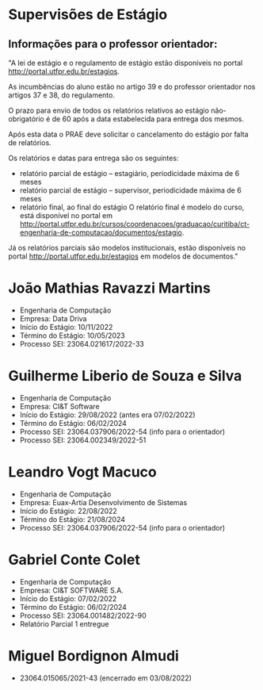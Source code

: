 # Supervisões de Estágio

## Informações para o professor orientador:

"A lei de estágio e o regulamento de estágio estão disponíveis no portal http://portal.utfpr.edu.br/estagios. 

As incumbências do aluno estão no artigo 39 e do professor orientador nos artigos 37 e 38, do regulamento.

O prazo para envio de todos os relatórios relativos ao estágio não-obrigatório é de 60 após a data estabelecida para entrega dos mesmos. 

Após esta data o PRAE deve solicitar o cancelamento do estágio por falta de relatórios.

Os relatórios e datas para entrega são os seguintes:
- relatório parcial de estágio – estagiário, periodicidade máxima de 6 meses
- relatório parcial de estágio – supervisor, periodicidade máxima de 6 meses
- relatório final, ao final do estágio
O relatório final é modelo do curso, está disponível 
no portal em http://portal.utfpr.edu.br/cursos/coordenacoes/graduacao/curitiba/ct-engenharia-de-computacao/documentos/estagio. 

Já os relatórios parciais são modelos institucionais, estão disponíveis no portal http://portal.utfpr.edu.br/estagios em modelos de documentos."

# João Mathias Ravazzi Martins


- Engenharia de Computação
- Empresa: Data Driva
- Início do Estágio: 10/11/2022
- Término do Estágio: 10/05/2023
- Processo SEI: 23064.021617/2022-33


# Guilherme Liberio de Souza e Silva

- Engenharia de Computação
- Empresa: CI&T Software
- Início do Estágio: 29/08/2022 (antes era 07/02/2022)
- Término do Estágio: 06/02/2024
- Processo SEI: 23064.037906/2022-54 (info para o orientador)
- Processo SEI:  23064.002349/2022-51

# Leandro Vogt Macuco

- Engenharia de Computação
- Empresa: Euax-Artia Desenvolvimento de Sistemas
- Início do Estágio: 22/08/2022
- Término do Estágio: 21/08/2024
- Processo SEI: 23064.037906/2022-54 (info para o orientador)

# Gabriel Conte Colet


- Engenharia de Computação
- Empresa: CI&T SOFTWARE S.A.
- Início do Estágio: 07/02/2022
- Término do Estágio: 06/02/2024
- Processo SEI: 23064.001482/2022-90
- Relatório Parcial 1 entregue

# Miguel Bordignon Almudi

- 23064.015065/2021-43 (encerrado em 03/08/2022)

